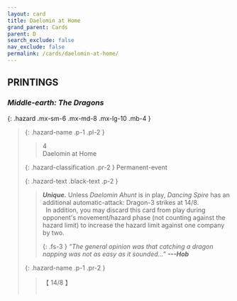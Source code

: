 ```yaml
---
layout: card
title: Daelomin at Home
grand_parent: Cards
parent: D
search_exclude: false
nav_exclude: false
permalink: /cards/daelomin-at-home/
---
```


## PRINTINGS


### _Middle-earth: The Dragons_

{: .hazard .mx-sm-6 .mx-md-8 .mx-lg-10 .mb-4 }
> {: .hazard-name .p-1 .pl-2 }
> > <div class="hazard-mp">4</div>
> > <div class="card-name">Daelomin at Home</div>
>
> {: .hazard-classification .pr-2 }
> Permanent-event
>
> {: .hazard-text .black-text .p-2 }
> > _**Unique.**_ Unless _Daelomin Ahunt_ is in play, _Dancing Spire_ has an additional automatic-attack: Dragon-3 strikes at 14/8. <br>&ensp;In addition, you may discard this card from play during opponent's movement/hazard phase (not counting against the hazard limit) to increase the hazard limit against one company by two. 
> > 
> > {: .fs-3 } 
> > _“The general opinion was that catching a dragon napping was not as easy as it sounded...”_ ***---&#65279;Hob*** 
>
> {: .hazard-name .p-1 .pr-2 }
> > <div class="card-shield">【 14/8 】</div>
> > <div class="card-corruption">&nbsp;</div>
